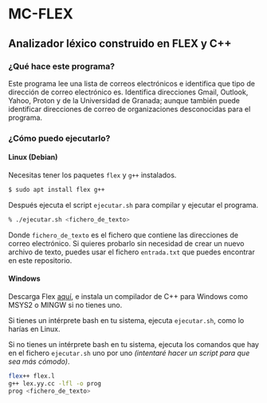 # MC-FLEX

## Analizador léxico construido en FLEX y C++

### ¿Qué hace este programa?

Este programa lee una lista de correos electrónicos e identifica que tipo de dirección de correo electrónico es. Identifica direcciones Gmail, Outlook, Yahoo, Proton y de la Universidad de Granada; aunque también puede identificar direcciones de correo de organizaciones desconocidas para el programa.

### ¿Cómo puedo ejecutarlo?

#### Linux (Debian)

Necesitas tener los paquetes `flex` y `g++` instalados.

```bash
$ sudo apt install flex g++
```

Después ejecuta el script `ejecutar.sh`
para compilar y ejecutar el programa.

```bash
% ./ejecutar.sh <fichero_de_texto>
```

Donde `fichero_de_texto` es el fichero que contiene las direcciones de correo electrónico. Si quieres probarlo sin necesidad de crear un nuevo archivo de texto, puedes usar el fichero `entrada.txt` que puedes encontrar en este repositorio.

#### Windows

Descarga Flex [aquí](https://gnuwin32.sourceforge.net/packages/flex.htm), e instala un compilador de C++ para Windows como MSYS2 o MINGW si no tienes uno.

Si tienes un intérprete bash en tu sistema, ejecuta `ejecutar.sh`, como lo harías
en Linux.

Si no tienes un intérprete bash en tu sistema, ejecuta los comandos que hay en el fichero `ejecutar.sh` uno por uno *(intentaré hacer un script para que sea más cómodo)*.

```bash
flex++ flex.l
g++ lex.yy.cc -lfl -o prog
prog <fichero_de_texto>
```